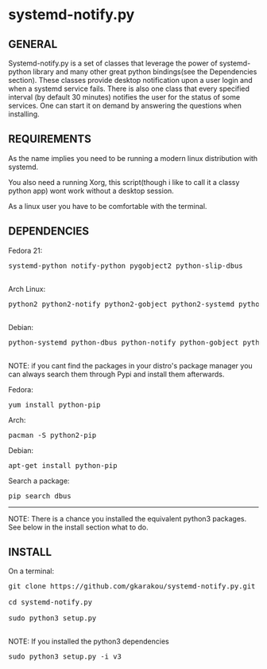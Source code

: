 # systemd-notify.py
GENERAL
-------------------
Systemd-notify.py is a set of classes that leverage the power of systemd-python library and many other great python bindings(see the Dependencies section).
These classes provide desktop notification upon a user login and when a systemd service fails.
There is also one class that every specified interval (by default 30 minutes) notifies the user for the status of some services.
One can start it on demand by answering the questions when installing.  


REQUIREMENTS
-------------------

As the name implies you need to be running a modern linux distribution with systemd.

You also need a running Xorg, this script(though i like to call it a classy python app) wont work without a desktop session.

As a linux user you have to be comfortable with the terminal. 

DEPENDENCIES
-------------------


Fedora 21:

<pre>
systemd-python notify-python pygobject2 python-slip-dbus

</pre>
Arch Linux:

<pre>
python2 python2-notify python2-gobject python2-systemd python2-dbus

</pre>

Debian:

<pre>
python-systemd python-dbus python-notify python-gobject python-gi

</pre>



NOTE: if you cant find the packages in your distro's package manager you can always search them through Pypi and install them afterwards.

Fedora:
<pre>
yum install python-pip
</pre>
Arch:
<pre>
pacman -S python2-pip
</pre>
Debian:
<pre>
apt-get install python-pip
</pre>

Search a package:

<pre>
pip search dbus
</pre>

-------------------------------

NOTE: There is a chance you installed the equivalent python3 packages. See below in the install section what to do.


INSTALL
------------------------
On a terminal:

<pre>git clone https://github.com/gkarakou/systemd-notify.py.git

cd systemd-notify.py

sudo python3 setup.py 

</pre>


NOTE: If you installed the python3 dependencies

<pre>
sudo python3 setup.py -i v3
</pre>

